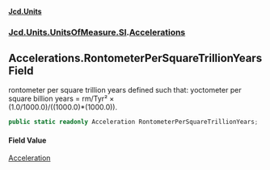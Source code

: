 #### [Jcd.Units](index.md 'index')
### [Jcd.Units.UnitsOfMeasure.SI](Jcd.Units.UnitsOfMeasure.SI.md 'Jcd.Units.UnitsOfMeasure.SI').[Accelerations](Accelerations.md 'Jcd.Units.UnitsOfMeasure.SI.Accelerations')

## Accelerations.RontometerPerSquareTrillionYears Field

rontometer per square trillion years defined such that: yoctometer per square billion years = rm/Tyr² ×  
(1.0/1000.0)/((1000.0)*(1000.0)).

```csharp
public static readonly Acceleration RontometerPerSquareTrillionYears;
```

#### Field Value
[Acceleration](Acceleration.md 'Jcd.Units.UnitTypes.Acceleration')